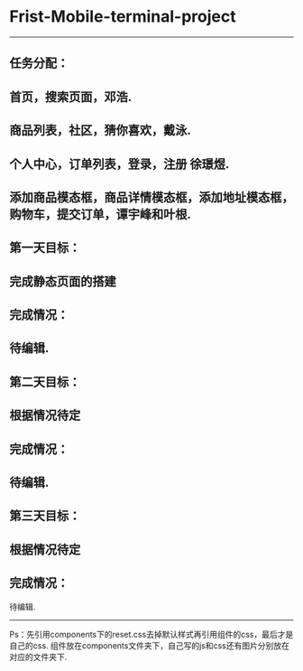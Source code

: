 # Frist-Mobile-terminal-project
-------------------------------
任务分配：
-------------------------------
首页，搜索页面，邓浩.
-------------------------------
商品列表，社区，猜你喜欢，戴泳.
-------------------------------
个人中心，订单列表，登录，注册 徐璟煜.
-------------------------------
添加商品模态框，商品详情模态框，添加地址模态框，购物车，提交订单，谭宇峰和叶根.
-------------------------------
第一天目标：
-------------------------------
完成静态页面的搭建
-------------------------------
完成情况：
-------------------------------
待编辑.
-------------------------------
第二天目标：
-------------------------------
根据情况待定
-------------------------------
完成情况：
-------------------------------
待编辑.
-------------------------------
第三天目标：
-------------------------------
根据情况待定
-------------------------------
完成情况：
-------------------------------
待编辑.


-------------------------------
Ps：先引用components下的reset.css去掉默认样式再引用组件的css，最后才是自己的css.
组件放在components文件夹下，自己写的js和css还有图片分别放在对应的文件夹下.
